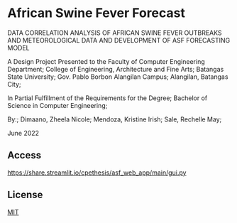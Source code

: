 # African Swine Fever Forecast

DATA CORRELATION ANALYSIS OF AFRICAN SWINE FEVER OUTBREAKS AND METEOROLOGICAL DATA AND DEVELOPMENT OF ASF FORECASTING MODEL

A Design Project Presented to the Faculty of Computer Engineering Department;
College of Engineering, Architecture and Fine Arts;
Batangas State University;
Gov. Pablo Borbon Alangilan Campus;
Alangilan, Batangas City;

In Partial Fulfillment of the Requirements for the Degree;
Bachelor of Science in Computer Engineering;

By:;
Dimaano, Zheela Nicole;
Mendoza, Kristine Irish;
Sale, Rechelle May;

June 2022
 

## Access

https://share.streamlit.io/cpethesis/asf_web_app/main/gui.py

## License
[MIT](https://choosealicense.com/licenses/mit/)
